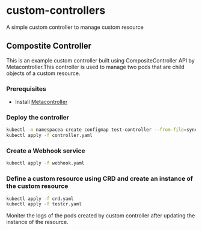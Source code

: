 # custom-controllers
A simple custom controller to manage custom resource
## Compostite Controller

This is an example custom controller built using CompositeController API by Metacontroller.This controller is used to manage two pods that are child objects of a custom resource.

### Prerequisites

* Install [Metacontroller](https://github.com/GoogleCloudPlatform/metacontroller)

### Deploy the controller

```sh
kubectl -n namespacea create configmap test-controller --from-file=sync.py
kubectl apply -f controller.yaml
```

### Create a Webhook service

```sh
kubectl apply -f webhook.yaml
```
### Define a custom resource using CRD and create an instance of the custom resource

```sh
kubectl apply -f crd.yaml
kubectl apply -f testcr.yaml
```
Moniter the logs of the pods created by custom controller after updating the instance of the resource.
